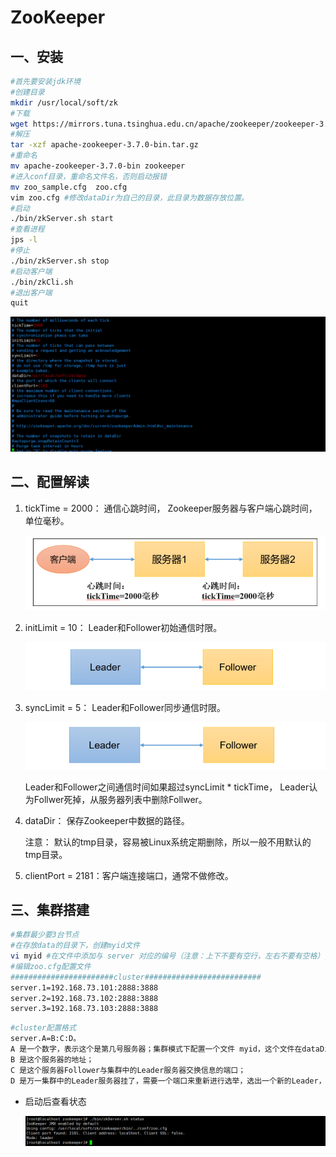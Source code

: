 # ZooKeeper

## 一、安装

```bash
#首先要安装jdk环境
#创建目录
mkdir /usr/local/soft/zk
#下载
wget https://mirrors.tuna.tsinghua.edu.cn/apache/zookeeper/zookeeper-3.7.0/apache-zookeeper-3.7.0-bin.tar.gz
#解压
tar -xzf apache-zookeeper-3.7.0-bin.tar.gz
#重命名
mv apache-zookeeper-3.7.0-bin zookeeper
#进入conf目录，重命名文件名，否则启动报错
mv zoo_sample.cfg  zoo.cfg
vim zoo.cfg #修改dataDir为自己的目录，此目录为数据存放位置。
#启动
./bin/zkServer.sh start
#查看进程
jps -l
#停止
./bin/zkServer.sh stop
#启动客户端
./bin/zkCli.sh
#退出客户端
quit
```

![image-20210902215131107](images/zk-安装-1.png)

## 二、配置解读

1. tickTime = 2000： 通信心跳时间， Zookeeper服务器与客户端心跳时间，单位毫秒。

   ![image-20210902224653124](images/ticktime-1.png)

2. initLimit = 10： Leader和Follower初始通信时限。

   ![image-20210902224754444](images/initlimit-1.png)

3. syncLimit = 5： Leader和Follower同步通信时限。

   ![image-20210902224908901](images/synclimit-1.png)

   Leader和Follower之间通信时间如果超过syncLimit * tickTime， Leader认为Follwer死掉，从服务器列表中删除Follwer。  

4. dataDir： 保存Zookeeper中数据的路径。

   注意： 默认的tmp目录，容易被Linux系统定期删除，所以一般不用默认的tmp目录。

5. clientPort = 2181：客户端连接端口，通常不做修改。

## 三、集群搭建

```bash
#集群最少要3台节点
#在存放data的目录下，创建myid文件
vi myid #在文件中添加与 server 对应的编号（注意：上下不要有空行，左右不要有空格）,三台分别设置为1，2，3
#编辑zoo.cfg配置文件
#######################cluster##########################
server.1=192.168.73.101:2888:3888
server.2=192.168.73.102:2888:3888
server.3=192.168.73.103:2888:3888
```

```bash
#cluster配置格式
server.A=B:C:D。
A 是一个数字，表示这个是第几号服务器；集群模式下配置一个文件 myid，这个文件在dataDir目录下，这个文件里面有一个数据就是A的值， Zookeeper启动时读取此文件，拿到里面的数据与zoo.cfg里面的配置信息比较从而判断到底是哪个server。
B 是这个服务器的地址；
C 是这个服务器Follower与集群中的Leader服务器交换信息的端口；
D 是万一集群中的Leader服务器挂了，需要一个端口来重新进行选举，选出一个新的Leader，而这个端口就是用来执行选举时服务器相互通信的端口。
```

- 启动后查看状态

  ![image-20210902230528173](images/集群-1.png)